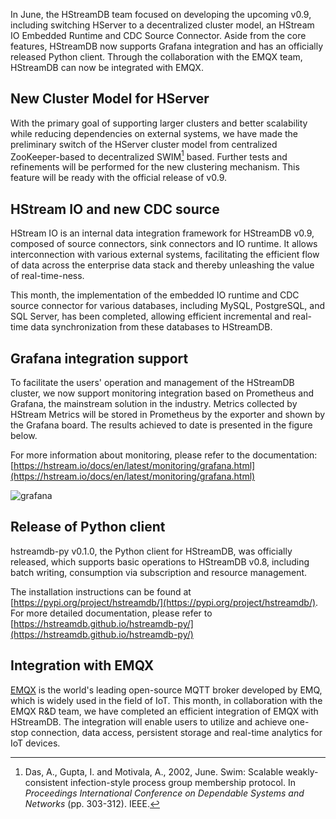 In June, the HStreamDB team focused on developing the upcoming v0.9, including switching HServer to a decentralized cluster model, an HStream IO Embedded Runtime and CDC Source Connector. Aside from the core features, HStreamDB now supports Grafana integration and has an officially released Python client. Through the collaboration with the EMQX team, HStreamDB can now be integrated with EMQX.

## New Cluster Model for HServer 

With the primary goal of supporting larger clusters and better scalability while reducing dependencies on external systems, we have made the preliminary switch of the HServer cluster model from centralized ZooKeeper-based to decentralized SWIM[^1] based. Further tests and refinements will be performed for the new clustering mechanism. This feature will be ready with the official release of v0.9.

## HStream IO and new CDC source

HStream IO is an internal data integration framework for HStreamDB v0.9, composed of source connectors, sink connectors and IO runtime. It allows interconnection with various external systems, facilitating the efficient flow of data across the enterprise data stack and thereby unleashing the value of real-time-ness. 

This month, the implementation of the embedded IO runtime and CDC source connector for various databases, including MySQL, PostgreSQL, and SQL Server, has been completed, allowing efficient incremental and real-time data synchronization from these databases to HStreamDB.

## Grafana integration support

To facilitate the users' operation and management of the HStreamDB cluster, we now support monitoring integration based on Prometheus and Grafana, the mainstream solution in the industry. Metrics collected by HStream Metrics will be stored in Prometheus by the exporter and shown by the Grafana board. The results achieved to date is presented in the figure below.

For more information about monitoring, please refer to the documentation: [https://hstream.io/docs/en/latest/monitoring/grafana.html](https://hstream.io/docs/en/latest/monitoring/grafana.html) 

![grafana](https://assets.emqx.com/images/22fadfe3e7f7541be5c72e52d8e6c183.png)

## Release of Python client 

hstreamdb-py v0.1.0, the Python client for HStreamDB, was officially released, which supports basic operations to HStreamDB v0.8, including batch writing, consumption via subscription and resource management.

The installation instructions can be found at [https://pypi.org/project/hstreamdb/](https://pypi.org/project/hstreamdb/). For more detailed documentation, please refer to [https://hstreamdb.github.io/hstreamdb-py/](https://hstreamdb.github.io/hstreamdb-py/) 

## Integration with EMQX

[EMQX](https://www.emqx.io/) is the world's leading open-source MQTT broker developed by EMQ, which is widely used in the field of IoT. This month, in collaboration with the EMQX R&D team, we have completed an efficient integration of EMQX with HStreamDB. The integration will enable users to utilize and achieve one-stop connection, data access, persistent storage and real-time analytics for IoT devices.

[^1]: Das, A., Gupta, I. and Motivala, A., 2002, June. Swim: Scalable weakly-consistent infection-style process group membership protocol. In *Proceedings International Conference on Dependable Systems and Networks* (pp. 303-312). IEEE.
